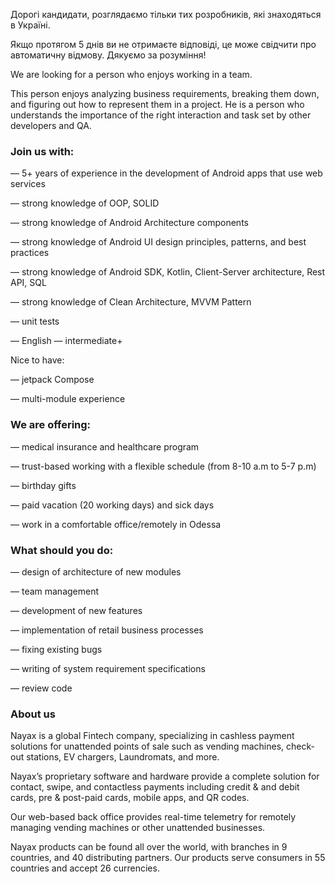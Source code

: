 Дорогі кандидати, розглядаємо тільки тих розробників, які знаходяться в
Україні.

Якщо протягом 5 днів ви не отримаєте відповіді, це може свідчити про
автоматичну відмову. Дякуємо за розуміння!

We are looking for a person who enjoys working in a team.

This person enjoys analyzing business requirements, breaking them down, and
figuring out how to represent them in a project. He is a person who
understands the importance of the right interaction and task set by other
developers and QA.

### Join us with:

— 5+ years of experience in the development of Android apps that use web
services

— strong knowledge of OOP, SOLID

— strong knowledge of Android Architecture components

— strong knowledge of Android UI design principles, patterns, and best
practices

— strong knowledge of Android SDK, Kotlin, Client-Server architecture, Rest
API, SQL

— strong knowledge of Clean Architecture, MVVM Pattern

— unit tests

— English — intermediate+

Nice to have:

— jetpack Compose

— multi-module experience

### We are offering:

— medical insurance and healthcare program

— trust-based working with a flexible schedule (from 8-10 a.m to 5-7 p.m)

— birthday gifts

— paid vacation (20 working days) and sick days

— work in a comfortable office/remotely in Odessa

### What should you do:

— design of architecture of new modules

— team management

— development of new features

— implementation of retail business processes

— fixing existing bugs

— writing of system requirement specifications

— review code

### About us

Nayax is a global Fintech company, specializing in cashless payment solutions
for unattended points of sale such as vending machines, check-out stations, EV
chargers, Laundromats, and more.

Nayax’s proprietary software and hardware provide a complete solution for
contact, swipe, and contactless payments including credit & and debit cards,
pre & post-paid cards, mobile apps, and QR codes.

Our web-based back office provides real-time telemetry for remotely managing
vending machines or other unattended businesses.

Nayax products can be found all over the world, with branches in 9 countries,
and 40 distributing partners. Our products serve consumers in 55 countries and
accept 26 currencies.